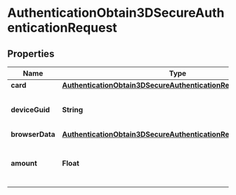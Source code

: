 

# AuthenticationObtain3DSecureAuthenticationRequest


## Properties

| Name | Type | Description | Notes |
|------------ | ------------- | ------------- | -------------|
|**card** | [**AuthenticationObtain3DSecureAuthenticationRequestCard**](AuthenticationObtain3DSecureAuthenticationRequestCard.md) |  |  |
|**deviceGuid** | **String** | Device&#39;s Guid as assigned by ConnexPay. |  |
|**browserData** | [**AuthenticationObtain3DSecureAuthenticationRequestBrowserData**](AuthenticationObtain3DSecureAuthenticationRequestBrowserData.md) |  |  |
|**amount** | **Float** | Amount of the transaction being 3DS authenticated |  |



